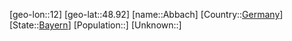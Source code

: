﻿---
location: [48.92,12]
type: City
tags:
- geo/City


SpocWebEntityId: 28641
isDeleted: false
confidential: public

---
[geo-lon::12]
[geo-lat::48.92]
[name::Abbach]
[Country::[Germany](geo/Continent/Europe/Germany.md)]
[State::[Bayern](geo/Continent/Europe/Germany/Bayern.md)]
[Population::]
[Unknown::]

